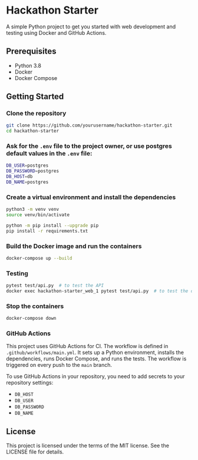 # Hackathon Starter

A simple Python project to get you started with web development and testing using Docker and GitHub Actions.

## Prerequisites

- Python 3.8
- Docker
- Docker Compose

## Getting Started
### Clone the repository

```bash
git clone https://github.com/yourusername/hackathon-starter.git
cd hackathon-starter
```

### Ask for the `.env` file to the project owner, or use postgres default values in the `.env` file:

```bash
DB_USER=postgres
DB_PASSWORD=postgres
DB_HOST=db
DB_NAME=postgres
```

### Create a virtual environment and install the dependencies

```bash
python3 -m venv venv
source venv/bin/activate

python -m pip install --upgrade pip
pip install -r requirements.txt
```

### Build the Docker image and run the containers

```bash
docker-compose up --build
```

### Testing
```bash
pytest test/api.py  # to test the API
docker exec hackathon-starter_web_1 pytest test/api.py  # to test the database inside the container
```

### Stop the containers

```bash
docker-compose down
```

### GitHub Actions
This project uses GitHub Actions for CI. 
The workflow is defined in `.github/workflows/main.yml`. 
It sets up a Python environment, installs the dependencies, runs Docker Compose, and runs the tests.
The workflow is triggered on every push to the `main` branch.

To use GitHub Actions in your repository, you need to add secrets to your repository settings:
- `DB_HOST`
- `DB_USER`
- `DB_PASSWORD`
- `DB_NAME`

## License
This project is licensed under the terms of the MIT license. See the LICENSE file for details.
